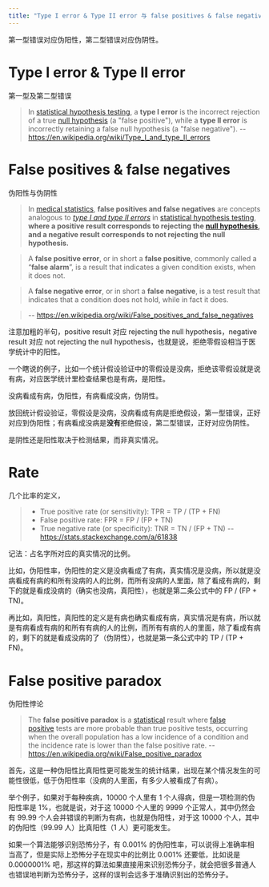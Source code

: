 ```yaml
---
title: "Type I error & Type II error 与 false positives & false negatives"
---
```


第一型错误对应伪阳性，第二型错误对应伪阴性。

# Type I error & Type II error

第一型及第二型错误

> In [statistical hypothesis testing](https://en.wikipedia.org/wiki/Statistical_hypothesis_testing), a **type I error** is the incorrect rejection of a true [null hypothesis](https://en.wikipedia.org/wiki/Null_hypothesis) (a "false positive"), while a **type II error** is incorrectly retaining a false null hypothesis (a "false negative").
> -- https://en.wikipedia.org/wiki/Type_I_and_type_II_errors

# False positives & false negatives

伪阳性与伪阴性

> In [medical statistics](https://en.wikipedia.org/wiki/Medical_statistics), **false positives and false negatives** are concepts analogous to [_type I and type II errors_](https://en.wikipedia.org/wiki/Type_I_and_type_II_errors) in [statistical hypothesis testing](https://en.wikipedia.org/wiki/Statistical_hypothesis_testing), **where a positive result corresponds to rejecting the **[**null hypothesis**](https://en.wikipedia.org/wiki/Null_hypothesis)**, and a negative result corresponds to not rejecting the null hypothesis.**

> A **false positive error**, or in short a **false positive**, commonly called a “**false alarm**”, is a result that indicates a given condition exists, when it does not.

> A **false negative error**, or in short a **false negative**, is a test result that indicates that a condition does not hold, while in fact it does. 

> -- https://en.wikipedia.org/wiki/False_positives_and_false_negatives

注意加粗的半句，positive result 对应 rejecting the null hypothesis，negative result 对应 not rejecting the null hypothesis，也就是说，拒绝零假设相当于医学统计中的阳性。

一个瞎说的例子，比如一个统计假设验证中的零假设是没病，拒绝该零假设就是说有病，对应医学统计里检查结果也是有病，是阳性。

没病看成有病，伪阳性，有病看成没病，伪阴性。

放回统计假设验证，零假设是没病，没病看成有病是拒绝假设，第一型错误，正好对应到伪阳性；有病看成没病是**没有**拒绝假设，第二型错误，正好对应伪阴性。

是阴性还是阳性取决于检测结果，而非真实情况。

# Rate

几个比率的定义，

> * True positive rate (or sensitivity): TPR = TP / (TP + FN)
> * False positive rate: FPR = FP / (FP + TN)
> * True negative rate (or specificity): TNR = TN / (FP + TN)
> -- https://stats.stackexchange.com/a/61838

记法：占名字所对应的真实情况的比例。

比如，伪阳性率，伪阳性的定义是没病看成了有病，真实情况是没病，所以就是没病看成有病的和所有没病的人的比例，而所有没病的人里面，除了看成有病的，剩下的就是看成没病的（确实也没病，真阳性），也就是第二条公式中的 FP / (FP + TN)。

再比如，真阳性，真阳性的定义是有病也确实看成有病，真实情况是有病，所以就是有病看成有病的和所有有病的人的比例，而所有有病的人的里面，除了看成有病的，剩下的就是看成没病的了（伪阴性），也就是第一条公式中的 TP / (TP + FN)。

# False positive paradox

伪阳性悖论

> The **false positive paradox** is a [statistical](https://en.wikipedia.org/wiki/Statistics) result where [false positive](https://en.wikipedia.org/wiki/False_positive) tests are more probable than true positive tests, occurring when the overall population has a low incidence of a condition and the incidence rate is lower than the false positive rate.
> -- https://en.wikipedia.org/wiki/False_positive_paradox

首先，这是一种伪阳性比真阳性更可能发生的统计结果，出现在某个情况发生的可能性很低，低于伪阳性率（没病的人里面，有多少人被看成了有病）。

举个例子，如果对于每种疾病，10000 个人里有 1 个人得病，但是一项检测的伪阳性率是 1%，也就是说，对于这 10000 个人里的 9999 个正常人，其中仍然会有 99.99 个人会并错误的判断为有病，也就是伪阳性，对于这 10000 个人，其中的伪阳性（99.99 人）比真阳性（1 人）更可能发生。

如果一个算法能够识别恐怖分子，有 0.001% 的伪阳性率，可以说得上准确率相当高了，但是实际上恐怖分子在现实中的比例比 0.001% 还要低，比如说是 0.0000001% 吧，那这样的算法如果直接用来识别恐怖分子，就会把很多普通人也错误地判断为恐怖分子，这样的误判会远多于准确识别出的恐怖分子。

<!--
#someday
[靈敏度和特異度](https://zh.wikipedia.org/wiki/%E9%9D%88%E6%95%8F%E5%BA%A6%E5%92%8C%E7%89%B9%E7%95%B0%E5%BA%A6)
[ROC 曲线](https://zh.wikipedia.org/wiki/ROC%E6%9B%B2%E7%BA%BF)
-->
